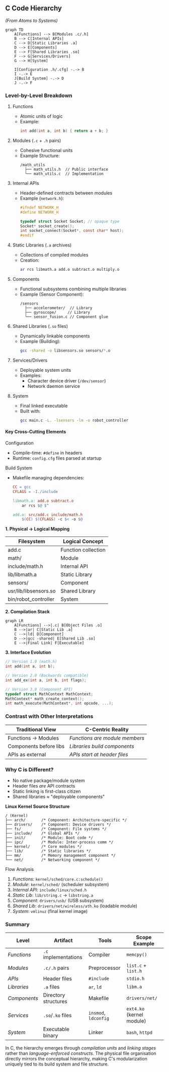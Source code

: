 
## C Code Hierarchy

*(From Atoms to Systems)*

```mermaid
graph TD
    A[Functions] --> B[Modules .c/.h]
    B --> C[Internal APIs]
    C --> D[Static Libraries .a]
    D --> E[Components]
    E --> F[Shared Libraries .so]
    F --> G[Services/Drivers]
    G --> H[System]
    
    I[Configuration .h/.cfg] -.-> B
    I -.-> E
    J[Build System] -.-> D
    J -.-> F
```


### Level-by-Level Breakdown

1. Functions  
   - Atomic units of logic  
   - Example:  
     ```c
     int add(int a, int b) { return a + b; }
     ```

2. Modules (`.c` + `.h` pairs)  
   - Cohesive functional units  
   - Example Structure:  
     ```
     /math_utils
       ├── math_utils.h  // Public interface
       └── math_utils.c  // Implementation
     ```

3. Internal APIs  
   - Header-defined contracts between modules  
   - Example (`network.h`):  
     ```c
     #ifndef NETWORK_H
     #define NETWORK_H
     
     typedef struct Socket Socket; // opaque type
     Socket* socket_create();
     int socket_connect(Socket*, const char* host);
     #endif
     ```

4. Static Libraries (`.a` archives)  
   - Collections of compiled modules  
   - Creation:  
     ```bash
     ar rcs libmath.a add.o subtract.o multiply.o
     ```

5. Components  
   - Functional subsystems combining multiple libraries  
   - Example (Sensor Component):  
     ```
     /sensors
       ├── accelerometer/  // Library
       ├── gyroscope/     // Library 
       └── sensor_fusion.c // Component glue
     ```

6. Shared Libraries (`.so` files)  
   - Dynamically linkable components  
   - Example (Building):  
     ```bash
     gcc -shared -o libsensors.so sensors/*.o
     ```

7. Services/Drivers  
   - Deployable system units  
   - Examples:  
     - Character device driver (`/dev/sensor`)
     - Network daemon service

8. System  
   - Final linked executable  
   - Built with:  
     ```bash
     gcc main.c -L. -lsensors -lm -o robot_controller
     ```



#### Key Cross-Cutting Elements

Configuration  
- Compile-time: `#define` in headers  
- Runtime: `config.cfg` files parsed at startup

Build System  
- Makefile managing dependencies:  
  ```makefile
  CC = gcc
  CFLAGS = -I./include
  
  libmath.a: add.o subtract.o
      ar rcs $@ $^
  
  add.o: src/add.c include/math.h
      $(CC) $(CFLAGS) -c $< -o $@
  ```




__1. Physical → Logical Mapping__

|Filesystem               |Logical Concept|
|-------------            |-----------------|
|add.c                    |Function collection|
|math/                    |Module|
|include/math.h           |Internal API|
|lib/libmath.a            |Static Library|
|sensors/                 |Component|
|usr/lib/libsensors.so    |Shared Library|
|bin/robot_controller     |System|


__2. Compilation Stack__

```mermaid
graph LR
    A[Functions] -->|.c| B[Object Files .o]
    B -->|ar| C[Static Lib .a]
    C -->|ld| D[Component]
    D -->|gcc -shared| E[Shared Lib .so]
    E -->|Final Link| F[Executable]
```

__3. Interface Evolution__

```c
// Version 1.0 (math.h)
int add(int a, int b);

// Version 2.0 (Backwards compatible)
int add_ex(int a, int b, int flags); 

// Version 3.0 (Component API)
typedef struct MathContext MathContext;
MathContext* math_create_context();
int math_execute(MathContext*, int opcode, ...);
```



### Contrast with Other Interpretations

| Traditional View       | C-Centric Reality              |
|------------------------|---------------------------------|
| Functions → Modules    | *Functions are module members* |
| Components before libs | *Libraries build components*  |
| APIs as external        | *APIs start at header files*  |

### Why C is Different?
- No native package/module system
- Header files *are* API contracts
- Static linking is first-class citizen
- Shared libraries ≈ "deployable components"



__Linux Kernel Source Structure__

```
/ (Kernel)
├── arch/       /* Component: Architecture-specific */
├── drivers/    /* Component: Device drivers */
├── fs/         /* Component: File systems */
├── include/    /* Global APIs */
├── init/       /* Module: Boot code */
├── ipc/        /* Module: Inter-process comm */
├── kernel/     /* Core modules */
├── lib/        /* Static libraries */
├── mm/         /* Memory management component */
└── net/        /* Networking component */
```

Flow Analysis
1. *Functions*: `kernel/sched/core.c:schedule()`
2. *Module*: `kernel/sched/` (scheduler subsystem)
3. *Internal API*: `include/linux/sched.h`
4. *Static Lib*: `lib/string.c` → `libstring.a`
5. *Component*: `drivers/usb/` (USB subsystem)
6. *Shared Lib*: `drivers/net/wireless/ath.ko` (loadable module)
7. *System*: `vmlinuz` (final kernel image)


### Summary

| Level        | Artifact              | Tools              | Scope Example          |
|--------------|-----------------------|--------------------|------------------------|
| *Functions*  | `.c` implementations  | Compiler           | `memcpy()`             |
| *Modules*    | `.c/.h` pairs         | Preprocessor       | `list.c` + `list.h`    |
| *APIs*       | Header files          | `#include`         | `stdio.h`              |
| *Libraries*  | `.a` files            | `ar`, `ld`         | `libm.a`               |
| *Components* | Directory structures  | Makefile           | `drivers/net/`         |
| *Services*   | `.so`/`.ko` files     | `insmod`, `ldconfig` | `ext4.ko` (kernel module) |
| *System*     | Executable binary     | Linker             | `bash`, `httpd`        |



In C, the hierarchy emerges through *compilation units* and *linking stages* rather than
*language-enforced constructs*. The physical file organisation directly mirrors the conceptual
hierarchy, making C's modularization uniquely tied to its build system and file structure.

